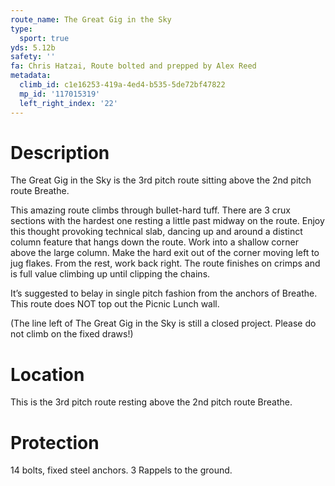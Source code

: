```yaml
---
route_name: The Great Gig in the Sky
type:
  sport: true
yds: 5.12b
safety: ''
fa: Chris Hatzai, Route bolted and prepped by Alex Reed
metadata:
  climb_id: c1e16253-419a-4ed4-b535-5de72bf47822
  mp_id: '117015319'
  left_right_index: '22'
---
```

# Description
The Great Gig in the Sky is the 3rd pitch route sitting above the 2nd pitch route Breathe.

This amazing route climbs through bullet-hard tuff. There are 3 crux sections with the hardest one resting a little past midway on the route. Enjoy this thought provoking technical slab, dancing up and around a distinct column feature that hangs down the route. Work into a shallow corner above the large column. Make the hard exit out of the corner moving left to jug flakes. From the rest, work back right. The route finishes on crimps and is full value climbing up until clipping the chains.

It’s suggested to belay in single pitch fashion from the anchors of Breathe. This route does NOT top out the Picnic Lunch wall.

(The line left of The Great Gig in the Sky is still a closed project. Please do not climb on the fixed draws!)

# Location
This is the 3rd pitch route resting above the 2nd pitch route Breathe.

# Protection
14 bolts, fixed steel anchors. 3 Rappels to the ground.
